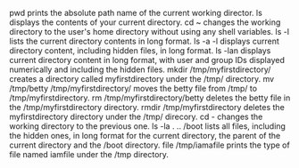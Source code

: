 pwd prints the absolute path name of the current working director.
ls displays the contents of your current directory.
cd ~ changes the working directory to the user's home directory without using any shell variables.
ls -l lists the current directory contents in long format.
ls -a -l displays current directory content, including hidden files, in long format.
ls -lan displays current directory content in long format, with user and group IDs displayed numerically and including the hidden files.
mkdir /tmp/myfirstdirectory/ creates a directory called myfirstdirectory under the /tmp/ directory.
mv /tmp/betty /tmp/myfirstdirectory/ moves the betty file from /tmp/ to /tmp/myfirstdirectory.
rm /tmp/myfirstdirectory/betty deletes the betty file in the /tmp/myfirstdirectory directory.
rmdir /tmp/myfirstdirectory deletes the myfirstdirectory directory under the /tmp/ direcory.
cd - changes the working directory to the previous one.
ls -la . .. /boot lists all files, including the hidden ones, in long format for the current directory, the parent of the current directory and the /boot directory.
file /tmp/iamafile prints the type of file named iamfile under the /tmp directory.
